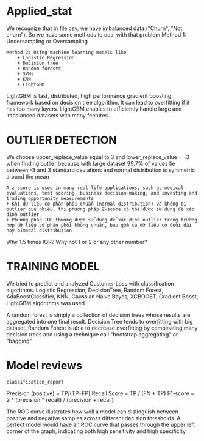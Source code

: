 # Applied_stat
We recognize that in file csv, we have imbalanced data ("Churn", "Not churn"). So we have some methods to deal with that problem
	Method 1: Undersampling or Oversampling

	Method 2: Using machine learning models like
		+ Logistic Regression
		+ Decision tree
		+ Random forests
		+ SVMs
		+ KNN
		+ LightGBM


LightGBM is fast, distributed, high performance gradient boosting framework based on decision tree algorithm. It can lead to overfitting if it has too many layers. LightGBM enables to efficiently handle large and imbalanced datasets with many features.

# OUTLIER DETECTION
We choose upper_replace_value equal to 3 and lower_replace_value = -3 when finding outlier because with large dataset 99.7% of values lie between -3 and 3 standard deviations and normal distribution is symmetric around the mean

	A z-score is used in many real-life applications, such as medical evaluations, test scoring, business decision-making, and investing and trading opportunity measurements
	+ Khi dữ liệu có phân phối chuẩn (normal distribution) và không bị outlier quá nhiều, thì phương pháp Z-score có thể được sử dụng để xác định outlier
	+ Phương pháp IQR thường được sử dụng để xác định outlier trong trường hợp dữ liệu có phân phối không chuẩn, bao gồm cả dữ liệu có đuôi dài hay bimodal distribution

Why 1.5 times IQR? Why not 1 or 2 or any other number?

# TRAINING MODEL
We tried to predict and analyzed Customer Loss with classification algorithms. Logistic Regression, DecisionTree, Random Forest, AdaBoostClassifier, KNN, Gaussian Naive Bayes, XGBOOST, Gradient Boost, LightGBM algorithms was used

A random forest is simply a collection of decision trees whose results are aggregated into one final result.
Decision Tree tends to overfitting with big dataset, Random Forest is able to decrease overfitting by combinating many decision trees and using a technique call "bootstrap aggregating" or "bagging"

# Model reviews
`classification_report`

Precision (positive) = TP/(TP+FP)
Recall Score = TP / (FN + TP)
F1-score = 2 * (precision * recall) / (precision + recall)

The ROC curve illustrates how well a model can distinguish between positive and negative samples across different decision thresholds. A perfect model would have an ROC curve that passes through the upper left corner of the graph, indicating both high sensitivity and high specificity
